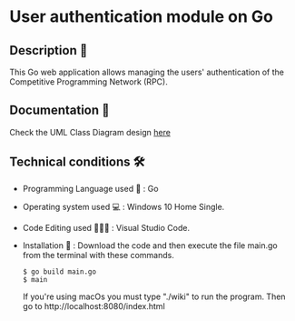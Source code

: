 # User authentication module on Go

## Description 👤

This Go web application allows managing the users' authentication of the Competitive Programming Network (RPC).

## Documentation 📃

Check the UML Class Diagram design [here](https://github.com/Juan-dev123/rcp-auth/blob/main/docs/Class%20Diagram1.pdf)


## Technical conditions 🛠️

- Programming Language used 💱 : Go
- Operating system used 💻 : Windows 10 Home Single.
- Code Editing used 👨🏻‍💻 : Visual Studio Code.
- Installation 🔧 : Download the code and then execute the file main.go from the terminal with these commands.
    
    ```
    $ go build main.go
    $ main
    ```
    If you're using macOs you must type "./wiki" to run the program.
    Then go to http://localhost:8080/index.html
